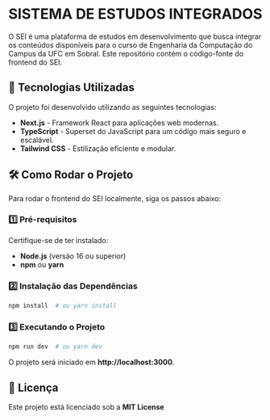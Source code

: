 # SISTEMA DE ESTUDOS INTEGRADOS

O SEI é uma plataforma de estudos em desenvolvimento que busca integrar os conteúdos disponíveis para o curso de Engenharia da Computação do Campus da UFC em Sobral. Este repositório contém o código-fonte do frontend do SEI.

## 🚀 Tecnologias Utilizadas

O projeto foi desenvolvido utilizando as seguintes tecnologias:

- **Next.js** - Framework React para aplicações web modernas.
- **TypeScript** - Superset do JavaScript para um código mais seguro e escalável.
- **Tailwind CSS** - Estilização eficiente e modular.

## 🛠️ Como Rodar o Projeto

Para rodar o frontend do SEI localmente, siga os passos abaixo:

### 1️⃣ Pré-requisitos

Certifique-se de ter instalado:

- **Node.js** (versão 16 ou superior)
- **npm** ou **yarn**

### 2️⃣ Instalação das Dependências

```bash
npm install  # ou yarn install
```

### 3️⃣ Executando o Projeto

```bash
npm run dev  # ou yarn dev
```

O projeto será iniciado em **http://localhost:3000**.

## 📄 Licença

Este projeto está licenciado sob a **MIT License**
